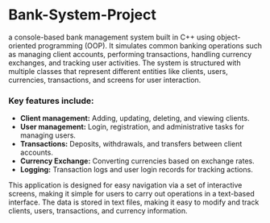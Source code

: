 # Bank-System-Project
a console-based bank management system built in C++ using object-oriented programming (OOP). It simulates common banking operations such as managing client accounts, performing transactions, handling currency exchanges, and tracking user activities. The system is structured with multiple classes that represent different entities like clients, users, currencies, transactions, and screens for user interaction.

### Key features include:
- **Client management:** Adding, updating, deleting, and viewing clients.
- **User management:** Login, registration, and administrative tasks for managing users.
- **Transactions:** Deposits, withdrawals, and transfers between client accounts.
- **Currency Exchange:** Converting currencies based on exchange rates.
- **Logging:** Transaction logs and user login records for tracking actions.

This application is designed for easy navigation via a set of interactive screens, making it simple for users to carry out operations in a text-based interface. The data is stored in text files, making it easy to modify and track clients, users, transactions, and currency information.
